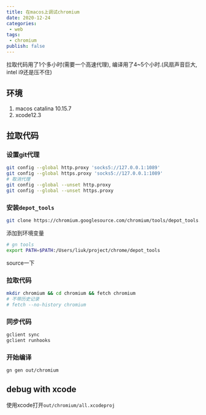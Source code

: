 ```yaml
---
title: 在macos上调试chromium
date: 2020-12-24
categories:
 - web
tags:
 - chromium
publish: false
---
```


拉取代码用了1个多小时(需要一个高速代理), 编译用了4~5个小时.(风扇声音巨大, intel i9还是压不住)

## 环境

1. macos catalina 10.15.7
2. xcode12.3

## 拉取代码

### 设置git代理

```sh
git config --global http.proxy 'socks5://127.0.0.1:1089'
git config --global https.proxy 'socks5://127.0.0.1:1089'
# 取消代理
git config --global --unset http.proxy
git config --global --unset https.proxy
```

### 安装`depot_tools`

```sh
git clone https://chromium.googlesource.com/chromium/tools/depot_tools.git
```

添加到环境变量

```sh
# gn tools
export PATH=$PATH:/Users/liuk/project/chrome/depot_tools
```

source一下

### 拉取代码

```sh
mkdir chromium && cd chromium && fetch chromium
# 不带历史记录
# fetch --no-history chromium
```

### 同步代码

```sh
gclient sync
gclient runhooks
```

### 开始编译

```sh
gn gen out/chromium
```

## debug with xcode

使用xcode打开`out/chromium/all.xcodeproj`
